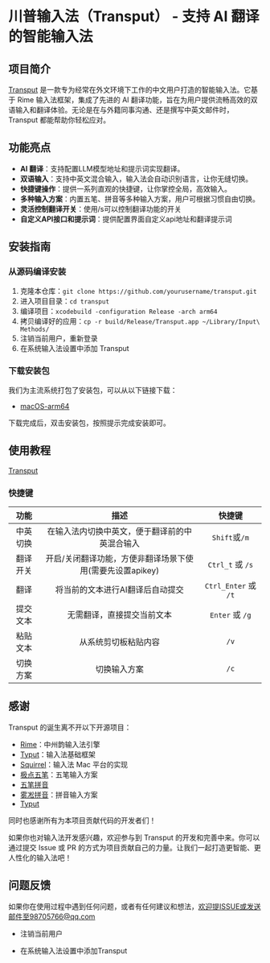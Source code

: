 # 川普输入法（Transput） - 支持 AI 翻译的智能输入法

## 项目简介

[Transput](https://transput.me) 是一款专为经常在外文环境下工作的中文用户打造的智能输入法。它基于 Rime 输入法框架，集成了先进的 AI 翻译功能，旨在为用户提供流畅高效的双语输入和翻译体验。无论是在与外籍同事沟通、还是撰写中英文邮件时，Transput 都能帮助你轻松应对。

## 功能亮点

- **AI 翻译**：支持配置LLM模型地址和提示词实现翻译。
- **双语输入**：支持中英文混合输入，输入法会自动识别语言，让你无缝切换。
- **快捷键操作**：提供一系列直观的快捷键，让你掌控全局，高效输入。
- **多种输入方案**：内置五笔、拼音等多种输入方案，用户可根据习惯自由切换。
- **灵活控制翻译开关**：使用/s可以控制翻译功能的开关
- **自定义API接口和提示词**：提供配置界面自定义api地址和翻译提示词

## 安装指南

### 从源码编译安装

1. 克隆本仓库：`git clone https://github.com/yourusername/transput.git`
2. 进入项目目录：`cd transput`
3. 编译项目：`xcodebuild -configuration Release -arch arm64`
4. 拷贝编译好的应用：`cp -r build/Release/Transput.app ~/Library/Input\ Methods/`
5. 注销当前用户，重新登录
6. 在系统输入法设置中添加 Transput

### 下载安装包

我们为主流系统打包了安装包，可以从以下链接下载：

- [macOS-arm64](https://github.com/janlely/Transput/releases/download/1.1.0/Transput.pkg)

下载完成后，双击安装包，按照提示完成安装即可。

## 使用教程

[Transput](https://transput.me)

### 快捷键

| 功能 | 描述 | 快捷键 |
| :-----: | :----: | :----: |
| 中英切换 | 在输入法内切换中英文，便于翻译前的中英混合输入 | `Shift`或`/m` |
| 翻译开关 | 开启/关闭翻译功能，方便非翻译场景下使用(需要先设置apikey) | `Ctrl_t` 或 `/s` |
| 翻译 | 将当前的文本进行AI翻译后自动提交 | `Ctrl_Enter` 或 `/t` |  
| 提交文本 | 无需翻译，直接提交当前文本 | `Enter` 或 `/g` |
| 粘贴文本 | 从系统剪切板粘贴内容 | `/v` |
| 切换方案 | 切换输入方案 | `/c` |


## 感谢

Transput 的诞生离不开以下开源项目：

- [Rime](https://rime.im/)：中州韵输入法引擎
- [Typut](https://github.com/ensan-hcl/Typut)：输入法基础框架
- [Squirrel](https://github.com/rime/squirrel)：输入法 Mac 平台的实现
- [极点五笔](https://github.com/KyleBing/rime-wubi86-jidian)：五笔输入方案
- [五笔拼音](https://github.com/rime/rime-wubi)
- [雾凇拼音](https://github.com/iDvel/rime-ice)：拼音输入方案
- [Typut](https://github.com/ensan-hcl/Typut)

同时也感谢所有为本项目贡献代码的开发者们！

如果你也对输入法开发感兴趣，欢迎参与到 Transput 的开发和完善中来。你可以通过提交 Issue 或 PR 的方式为项目贡献自己的力量。让我们一起打造更智能、更人性化的输入法吧！

## 问题反馈

如果你在使用过程中遇到任何问题，或者有任何建议和想法，欢迎提ISSUE或发送邮件至98705766@qq.com

* 注销当前用户

* 在系统输入法设置中添加Transput


